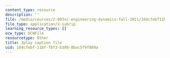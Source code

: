 ```yaml
---
content_type: resource
description: ''
file: /media/courses/2-003sc-engineering-dynamics-fall-2011/164cfebf11bffbf3b3808bac5f9f889a_p9DHjoLS3GA.srt
file_type: application/x-subrip
learning_resource_types: []
ocw_type: OCWFile
resourcetype: Other
title: 3play caption file
uid: 164cfebf-11bf-fbf3-b380-8bac5f9f889a
---
```


